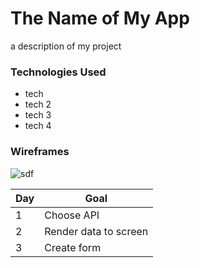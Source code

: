 # The Name of My App

a description of my project 

### Technologies Used

- tech 
- tech 2
- tech 3
- tech 4

### Wireframes

![sdf](https://encrypted-tbn0.gstatic.com/images?q=tbn:ANd9GcQx6YN0-EHHvPNzi3mUy4ajHaqkYOLse3Xq8E6V5Uy50zIjQk6SfO6cXy_b5rPqEq-Dmao&usqp=CAU)

| Day | Goal |
|-----| ---- |
|1    | Choose API|
|2    | Render data to screen |
|3    | Create form